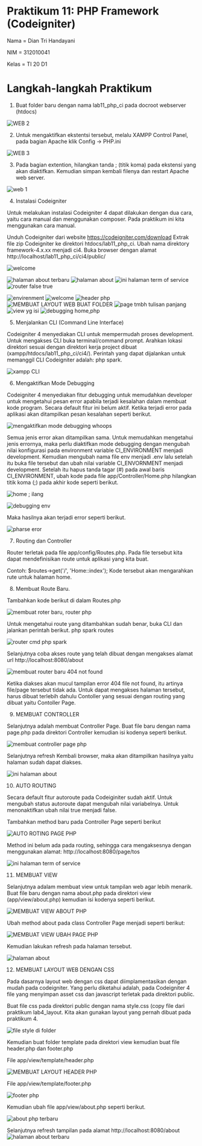 # Praktikum 11: PHP Framework (Codeigniter)

Nama    = Dian Tri Handayani

NIM     = 312010041

Kelas   = TI 20 D1

# Langkah-langkah Praktikum

1. Buat folder baru dengan nama lab11_php_ci pada docroot webserver (htdocs)

![WEB 2](https://user-images.githubusercontent.com/101880835/172562412-74d8e582-5cdf-4abf-be19-eb3048315761.png)


2. Untuk mengaktifkan ekstentsi tersebut, melalu XAMPP Control Panel, pada bagian Apache klik Config -> PHP.ini


![WEB 3](https://user-images.githubusercontent.com/101880835/172562579-aabb30ed-c22a-4a6c-a580-e082e050b9d1.png)

3. Pada bagian extention, hilangkan tanda ; (titik koma) pada ekstensi yang akan diaktifkan. Kemudian simpan kembali filenya dan restart Apache web server.

![web 1](https://user-images.githubusercontent.com/101880835/172562088-7482d28c-b641-4014-8ecb-0e637374d786.png)

4. Instalasi Codeigniter 

Untuk melakukan instalasi Codeigniter 4 dapat dilakukan dengan dua cara, yaitu cara manual dan menggunakan composer. Pada praktikum ini kita menggunakan cara manual.

Unduh Codeigniter dari website https://codeigniter.com/download
Extrak file zip Codeigniter ke direktori htdocs/lab11_php_ci.
Ubah nama direktory framework-4.x.xx menjadi ci4.
Buka browser dengan alamat http://localhost/lab11_php_ci/ci4/public/

![welcome](https://user-images.githubusercontent.com/101880835/178067596-1a91bdd1-03ce-4be8-8d5a-07fb3f564961.png)





![halaman about terbaru](https://user-images.githubusercontent.com/101880835/178067351-d49b4674-5eb6-4996-8f65-1fe9761e5b85.png)
![halaman about](https://user-images.githubusercontent.com/101880835/178067361-1db34718-1d19-4953-a995-d5e8eb36a272.png)
![ini halaman term of service](https://user-images.githubusercontent.com/101880835/178067384-59502a67-d51d-4e77-b95c-e94123574ca0.png)
![router false true](https://user-images.githubusercontent.com/101880835/178067407-4a0f3cd1-9264-47d2-bb85-1ac76aeb53d3.png)

![envirenment](https://user-images.githubusercontent.com/101880835/178067520-cdcc2ce6-b235-4d5f-834d-f46eb1ca34ad.png)
![welcome](https://user-images.githubusercontent.com/101880835/178067596-1a91bdd1-03ce-4be8-8d5a-07fb3f564961.png)
![header php](https://user-images.githubusercontent.com/101880835/178067690-36bd9995-f62b-4a28-be74-eff8e0f2c3ad.png)
![MEMBUAT LAYOUT WEB BUAT FOLDER](https://user-images.githubusercontent.com/101880835/178067766-6462405d-0eb5-48fe-a5b9-b13c4b963380.png)
![page tmbh tulisan panjang](https://user-images.githubusercontent.com/101880835/178067794-76dad09f-2a7d-425f-a3b3-cdf7488fe511.png)
![view yg isi](https://user-images.githubusercontent.com/101880835/178067840-4a9f1d71-3e6f-4e25-b286-9347ccd02797.png)
![debugging home,php](https://user-images.githubusercontent.com/101880835/178067910-14843c37-3e9e-4573-8b56-dfdc67aaed66.png)




5. Menjalankan CLI (Command Line Interface)

Codeigniter 4 menyediakan CLI untuk mempermudah proses development. Untuk mengakses CLI buka terminal/command prompt. Arahkan lokasi direktori sesuai dengan direktori kerja project dibuat (xampp/htdocs/lab11_php_ci/ci4/). Perintah yang dapat dijalankan untuk memanggil CLI Codeigniter adalah: php spark.


![xampp CLI](https://user-images.githubusercontent.com/101880835/178067554-f0fcd017-6995-4ae4-ad01-ecee2d72a55b.png)


6. Mengaktifkan Mode Debugging

Codeigniter 4 menyediakan fitur debugging untuk memudahkan developer untuk mengetahui pesan error apabila terjadi kesalahan dalam membuat kode program. Secara default fitur ini belum aktif. Ketika terjadi error pada aplikasi akan ditampilkan pesan kesalahan seperti berikut.


![mengaktifkan mode debugging whoops](https://user-images.githubusercontent.com/101880835/178067335-480329bb-8efa-43cf-981f-4d0e353a7559.png)

Semua jenis error akan ditampilkan sama. Untuk memudahkan mengetahui jenis errornya, maka perlu diaktifkan mode debugging dengan mengubah nilai konfigurasi pada environment variable CI_ENVIRONMENT menjadi development. Kemudian mengubah nama file env menjadi .env lalu setelah itu buka file tersebut dan ubah nilai variable CI_ENVORNMENT menjadi development. Setelah itu hapus tanda tagar (#) pada awal baris CI_ENVIRONMENT, ubah kode pada file app/Controller/Home.php hilangkan titik koma (;) pada akhir kode seperti berikut.

![home ; ilang](https://user-images.githubusercontent.com/101880835/178067541-8ddf37d7-11e9-49cb-a1ec-a7ad2bbaf7eb.png)


![debugging env](https://user-images.githubusercontent.com/101880835/178067895-beac6072-cc21-4109-874a-d7d9d9211721.png)

Maka hasilnya akan terjadi error seperti berikut.

![pharse eror](https://user-images.githubusercontent.com/101880835/178067486-0e28afa5-62bc-4e3b-ad18-fa46d4858b48.png)


7. Routing dan Controller

Router terletak pada file app/config/Routes.php. Pada file tersebut kita dapat mendefinisikan route untuk aplikasi yang kita buat.

Contoh: $routes->get('/', 'Home::index'); Kode tersebut akan mengarahkan rute untuk halaman home.


8. Membuat Route Baru.

Tambahkan kode berikut di dalam Routes.php

![membuat roter baru, router php](https://user-images.githubusercontent.com/101880835/178067646-1ee793ed-2565-4f01-b825-517716ada7f6.png)


Untuk mengetahui route yang ditambahkan sudah benar, buka CLI dan jalankan perintah berikut. php spark routes

![router cmd php spark](https://user-images.githubusercontent.com/101880835/178067466-d63177c2-b851-4c3c-ae21-663de4aab565.png)

Selanjutnya coba akses route yang telah dibuat dengan mengakses alamat url http://localhost:8080/about


![membuat router baru 404 not found](https://user-images.githubusercontent.com/101880835/178067311-1105312f-1c03-4939-a569-4f8e92546ca3.png)


Ketika diakses akan mucul tampilan error 404 file not found, itu artinya file/page tersebut tidak ada. Untuk dapat mengakses halaman tersebut, harus dibuat terlebih dahulu Contoller yang sesuai dengan routing yang dibuat yaitu Contoller Page.

9. MEMBUAT CONTROLLER

Selanjutnya adalah membuat Controller Page. Buat file baru dengan nama page.php pada direktori Controller kemudian isi kodenya seperti berikut.

![membuat controller page php](https://user-images.githubusercontent.com/101880835/178067868-a55de129-3066-4aab-ba7f-83c4bf5450f8.png)

Selanjutnya refresh Kembali browser, maka akan ditampilkan hasilnya yaitu halaman sudah dapat diakses.

![ini halaman about](https://user-images.githubusercontent.com/101880835/178067437-daf6a285-0914-4d8f-869f-0ed60ed94c53.png)


10. AUTO ROUTING 

Secara default fitur autoroute pada Codeiginiter sudah aktif. Untuk mengubah status autoroute dapat mengubah nilai variabelnya. Untuk menonaktifkan ubah nilai true menjadi false.

Tambahkan method baru pada Controller Page seperti berikut

![AUTO ROTING PAGE PHP](https://user-images.githubusercontent.com/101880835/178067858-ca416d40-b6a2-4ec6-8a98-fe02ae1f2d6a.png)

Method ini belum ada pada routing, sehingga cara mengaksesnya dengan menggunakan alamat: http://localhost:8080/page/tos

![ini halaman term of service](https://user-images.githubusercontent.com/101880835/178067384-59502a67-d51d-4e77-b95c-e94123574ca0.png)

11. MEMBUAT VIEW

Selanjutnya adalam membuat view untuk tampilan web agar lebih menarik. Buat file baru dengan nama about.php pada direktori view (app/view/about.php) kemudian isi kodenya seperti berikut.

![MEMBUAT VIEW ABOUT PHP](https://user-images.githubusercontent.com/101880835/178067816-5e2b3146-fbe5-4d06-a34d-e5c9857deab9.png)

Ubah method about pada class Controller Page menjadi seperti berikut:

![MEMBUAT VIEW UBAH PAGE PHP](https://user-images.githubusercontent.com/101880835/178067781-6550d61b-c340-48a9-a848-a876972808f5.png)

Kemudian lakukan refresh pada halaman tersebut.


![halaman about](https://user-images.githubusercontent.com/101880835/178067361-1db34718-1d19-4953-a995-d5e8eb36a272.png)


12. MEMBUAT LAYOUT WEB DENGAN CSS

Pada dasarnya layout web dengan css dapat diimplamentasikan dengan mudah pada codeigniter. Yang perlu diketahui adalah, pada Codeigniter 4 file yang menyimpan asset css dan javascript terletak pada direktori public.

Buat file css pada direktori public dengan nama style.css (copy file dari praktikum lab4_layout. Kita akan gunakan layout yang pernah dibuat pada praktikum 4.

![file style di folder](https://user-images.githubusercontent.com/101880835/178067741-c48ab08b-0b4d-4783-ac86-49f39d3a6ef5.png)

Kemudian buat folder template pada direktori view kemudian buat file header.php dan footer.php

File app/view/template/header.php

![MEMBUAT LAYOUT HEADER PHP](https://user-images.githubusercontent.com/101880835/178067715-f3a72dfd-0c61-45e2-8e4e-584f957c4245.png)

File app/view/template/footer.php

![footer php](https://user-images.githubusercontent.com/101880835/178067678-523699aa-67b6-47df-a184-351a00735965.png)

Kemudian ubah file app/view/about.php seperti berikut.

![about php terbaru](https://user-images.githubusercontent.com/101880835/178067661-f034ac98-8029-4bca-a3a6-b0e0e24dbed6.png)

Selanjutnya refresh tampilan pada alamat http://localhost:8080/about
![halaman about terbaru](https://user-images.githubusercontent.com/101880835/178067351-d49b4674-5eb6-4996-8f65-1fe9761e5b85.png)

